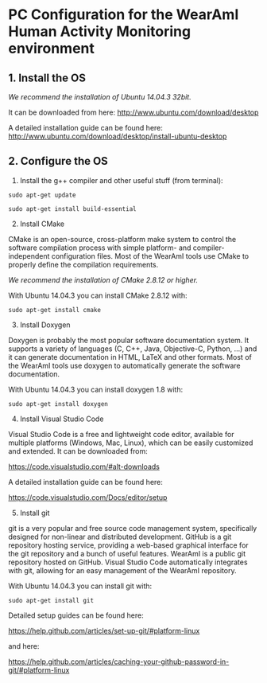 # PC Configuration for the WearAmI Human Activity Monitoring environment

## 1. Install the OS
*We recommend the installation of Ubuntu 14.04.3 32bit.*

It can be downloaded from here:
http://www.ubuntu.com/download/desktop

A detailed installation guide can be found here:
http://www.ubuntu.com/download/desktop/install-ubuntu-desktop

## 2. Configure the OS
1. Install the g++ compiler and other useful stuff (from terminal):

  `sudo apt-get update`

  `sudo apt-get install build-essential`

2. Install CMake

  CMake is an open-source, cross-platform make system to control the software compilation process with simple platform- and compiler-independent configuration files. Most of the WearAmI tools use CMake to properly define the compilation requirements.

  *We recommend the installation of CMake 2.8.12 or higher.*

  With Ubuntu 14.04.3 you can install CMake 2.8.12 with:

  `sudo apt-get install cmake`

3. Install Doxygen

  Doxygen is probably the most popular software documentation system. It supports a variety of languages (C, C++, Java, Objective-C, Python, ...) and it can generate documentation in HTML, LaTeX and other formats. Most of the WearAmI tools use doxygen to automatically generate the software documentation.

  With Ubuntu 14.04.3 you can install doxygen 1.8 with:

  `sudo apt-get install doxygen`

4. Install Visual Studio Code

  Visual Studio Code is a free and lightweight code editor, available for multiple platforms (Windows, Mac, Linux), which can be easily customized and extended. It can be downloaded from:

  https://code.visualstudio.com/#alt-downloads

  A detailed installation guide can be found here:

  https://code.visualstudio.com/Docs/editor/setup

5. Install git

  git is a very popular and free source code management system, specifically designed for non-linear and distributed development. GitHub is a git repository hosting service, providing a web-based graphical interface for the git repository and a bunch of useful features. WearAmI is a public git repository hosted on GitHub. Visual Studio Code automatically integrates with git, allowing for an easy management of the WearAmI repository.

  With Ubuntu 14.04.3 you can install git with:

  `sudo apt-get install git`

  Detailed setup guides can be found here:

  https://help.github.com/articles/set-up-git/#platform-linux

  and here:

  https://help.github.com/articles/caching-your-github-password-in-git/#platform-linux
